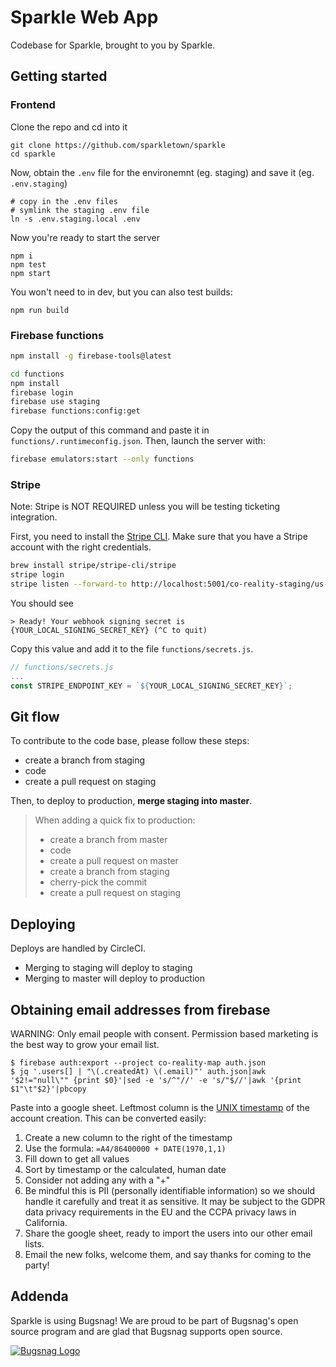 # Sparkle Web App

Codebase for Sparkle, brought to you by Sparkle.

## Getting started

### Frontend

Clone the repo and cd into it

```
git clone https://github.com/sparkletown/sparkle
cd sparkle
```

Now, obtain the `.env` file for the environemnt (eg. staging) and save it (eg. `.env.staging`)

```
# copy in the .env files
# symlink the staging .env file
ln -s .env.staging.local .env
```

Now you're ready to start the server

```
npm i
npm test
npm start
```

You won't need to in dev, but you can also test builds:

```
npm run build
```

### Firebase functions

```bash
npm install -g firebase-tools@latest

cd functions
npm install
firebase login
firebase use staging
firebase functions:config:get
```

Copy the output of this command and paste it in `functions/.runtimeconfig.json`. Then, launch the server with:

```bash
firebase emulators:start --only functions
```

### Stripe

Note: Stripe is NOT REQUIRED unless you will be testing ticketing integration.

First, you need to install the [Stripe CLI](https://stripe.com/docs/stripe-cli). Make sure that you have a Stripe account with the right credentials.

```bash
brew install stripe/stripe-cli/stripe
stripe login
stripe listen --forward-to http://localhost:5001/co-reality-staging/us-central1/payment-webhooks
```

You should see

```
> Ready! Your webhook signing secret is {YOUR_LOCAL_SIGNING_SECRET_KEY} (^C to quit)
```

Copy this value and add it to the file `functions/secrets.js`.

```js
// functions/secrets.js
...
const STRIPE_ENDPOINT_KEY = `${YOUR_LOCAL_SIGNING_SECRET_KEY}`;
```

## Git flow

To contribute to the code base, please follow these steps:

- create a branch from staging
- code
- create a pull request on staging

Then, to deploy to production, **merge staging into master**.

> When adding a quick fix to production:
>
> - create a branch from master
> - code
> - create a pull request on master
> - create a branch from staging
> - cherry-pick the commit
> - create a pull request on staging

## Deploying

Deploys are handled by CircleCI.

- Merging to staging will deploy to staging
- Merging to master will deploy to production

## Obtaining email addresses from firebase

WARNING: Only email people with consent. Permission based marketing is the best way to grow your email list.

```
$ firebase auth:export --project co-reality-map auth.json
$ jq '.users[] | "\(.createdAt) \(.email)"' auth.json|awk '$2!="null\"" {print $0}'|sed -e 's/^"//' -e 's/"$//'|awk '{print $1"\t"$2}'|pbcopy
```

Paste into a google sheet. Leftmost column is the [UNIX timestamp](https://en.wikipedia.org/wiki/Unix_time) of the account creation. This can be converted easily:

1. Create a new column to the right of the timestamp
2. Use the formula: `=A4/86400000 + DATE(1970,1,1)`
3. Fill down to get all values
4. Sort by timestamp or the calculated, human date
5. Consider not adding any with a "+"
6. Be mindful this is PII (personally identifiable information) so we should handle it carefully and treat it as sensitive. It may be subject to the GDPR data privacy requirements in the EU and the CCPA privacy laws in California.
7. Share the google sheet, ready to import the users into our other email lists.
8. Email the new folks, welcome them, and say thanks for coming to the party!

## Addenda

Sparkle is using Bugsnag! We are proud to be part of Bugsnag's open source program and are glad that Bugsnag supports open source.

[![Bugsnag Logo](https://avatars3.githubusercontent.com/u/1058895?s=200&v=4)](https://www.bugsnag.com)

